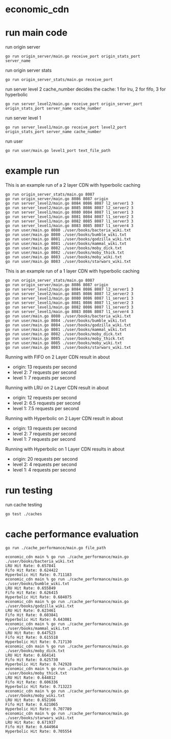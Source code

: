 # economic_cdn


# run main code

run origin server
```
go run origin_server/main.go receive_port origin_stats_port server_name
```
run origin server stats
```
go run origin_server_stats/main.go receive_port
```
run server level 2
cache_number decides the cache: 1 for lru, 2 for fifo, 3 for hyperbolic
```
go run server_level2/main.go receive_port origin_server_port origin_stats_port server_name cache_number
```
run server level 1
```
go run server_level1/main.go receive_port level2_port origin_stats_port server_name cache_number
```
run user
```
go run user/main.go level1_port text_file_path
```

# example run

This is an example run of a 2 layer CDN with hyperbolic caching
```
go run origin_server_stats/main.go 8087 
go run origin_server/main.go 8086 8087 origin
go run server_level2/main.go 8084 8086 8087 l2_server1 3  
go run server_level2/main.go 8085 8086 8087 l2_server2 3 
go run server_level1/main.go 8080 8084 8087 l1_server1 3 
go run server_level1/main.go 8081 8084 8087 l1_server2 3 
go run server_level1/main.go 8082 8085 8087 l1_server3 3 
go run server_level1/main.go 8083 8085 8087 l1_server4 3 
go run user/main.go 8080 ./user/books/bacteria_wiki.txt
go run user/main.go 8080 ./user/books/bumble_wiki.txt
go run user/main.go 8081 ./user/books/godzilla_wiki.txt
go run user/main.go 8081 ./user/books/mammal_wiki.txt
go run user/main.go 8082 ./user/books/moby_dick.txt
go run user/main.go 8082 ./user/books/moby_thick.txt
go run user/main.go 8083 ./user/books/moby_wiki.txt
go run user/main.go 8083 ./user/books/starwars_wiki.txt
```

This is an example run of a 1 layer CDN with hyperbolic caching
```
go run origin_server_stats/main.go 8087 
go run origin_server/main.go 8086 8087 origin
go run server_level2/main.go 8084 8086 8087 l2_server1 3  
go run server_level2/main.go 8085 8086 8087 l2_server2 3 
go run server_level1/main.go 8080 8086 8087 l1_server1 3 
go run server_level1/main.go 8081 8086 8087 l1_server2 3 
go run server_level1/main.go 8082 8086 8087 l1_server3 3 
go run server_level1/main.go 8083 8086 8087 l1_server4 3 
go run user/main.go 8080 ./user/books/bacteria_wiki.txt
go run user/main.go 8084 ./user/books/bumble_wiki.txt
go run user/main.go 8084 ./user/books/godzilla_wiki.txt
go run user/main.go 8081 ./user/books/mammal_wiki.txt
go run user/main.go 8082 ./user/books/moby_dick.txt
go run user/main.go 8085 ./user/books/moby_thick.txt
go run user/main.go 8085 ./user/books/moby_wiki.txt
go run user/main.go 8083 ./user/books/starwars_wiki.txt
```

Running with FIFO on 2 Layer CDN result in about 
- origin: 13 requests per second
- level 2: 7 requests per second
- level 1: 7 requests per second

Running with LRU on 2 Layer CDN result in about 
- origin: 12 requests per second
- level 2: 6.5 requests per second
- level 1: 7.5 requests per second

Running with Hyperbolic on 2 Layer CDN result in about 
- origin: 13 requests per second
- level 2: 7 requests per second
- level 1: 7 requests per second

Running with Hyperbolic on 1 Layer CDN results in about
- origin: 20 requests per second
- level 2: 4 requests per second
- level 1: 4 requests per second

# run testing

run cache testing
```
go test ./caches
```

# cache performance evaluation
```
go run ./cache_performance/main.go file_path
```
```
economic_cdn main % go run ./cache_performance/main.go ./user/books/bacteria_wiki.txt
LRU Hit Rate: 0.657841
Fifo Hit Rate: 0.624422
Hyperbolic Hit Rate: 0.711183
economic_cdn main % go run ./cache_performance/main.go ./user/books/bumble_wiki.txt  
LRU Hit Rate: 0.655849
Fifo Hit Rate: 0.626415
Hyperbolic Hit Rate: 0.684075
economic_cdn main % go run ./cache_performance/main.go ./user/books/godzilla_wiki.txt 
LRU Hit Rate: 0.623461
Fifo Hit Rate: 0.603841
Hyperbolic Hit Rate: 0.643081
economic_cdn main % go run ./cache_performance/main.go ./user/books/mammal_wiki.txt  
LRU Hit Rate: 0.647523
Fifo Hit Rate: 0.615518
Hyperbolic Hit Rate: 0.717130
economic_cdn main % go run ./cache_performance/main.go ./user/books/moby_dick.txt  
LRU Hit Rate: 0.664141
Fifo Hit Rate: 0.625730
Hyperbolic Hit Rate: 0.742928
economic_cdn main % go run ./cache_performance/main.go ./user/books/moby_thick.txt 
LRU Hit Rate: 0.644812
Fifo Hit Rate: 0.606336
Hyperbolic Hit Rate: 0.713223
economic_cdn main % go run ./cache_performance/main.go ./user/books/moby_wiki.txt 
LRU Hit Rate: 0.652166
Fifo Hit Rate: 0.621065
Hyperbolic Hit Rate: 0.707789
economic_cdn main % go run ./cache_performance/main.go ./user/books/starwars_wiki.txt 
LRU Hit Rate: 0.671937
Fifo Hit Rate: 0.644964
Hyperbolic Hit Rate: 0.705554
```